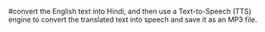 #convert the English text into Hindi, and then use a Text-to-Speech (TTS) engine to convert the translated text into speech and save it as an MP3 file. 
